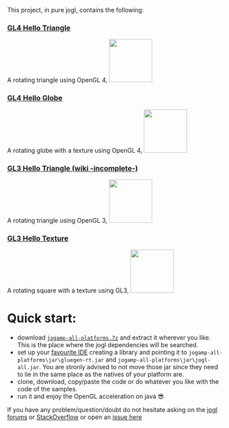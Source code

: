 This project, in pure jogl, contains the following:

### [GL4 Hello Triangle](https://github.com/elect86/helloTriangle/blob/master/HelloTriangle/src/gl4/helloTriangle)

A rotating triangle using OpenGL 4, <a href="url"><img src="http://i.imgur.com/TwaAkzc.png" width="100" ></a> 

### [GL4 Hello Globe](https://github.com/elect86/helloTriangle/blob/master/HelloTriangle/src/gl4/globe)

A rotating globe with a texture using OpenGL 4, <a href="url"><img src="http://i.imgur.com/0NqgdcP.png" width="100" ></a> 

### [GL3 Hello Triangle (wiki -incomplete-)](https://github.com/elect86/helloTriangle/tree/master/HelloTriangle/src/gl3/helloTriangle) 

A rotating triangle using OpenGL 3, <a href="url"><img src="http://i.imgur.com/i22AI9I.png" width="100" ></a>

### [GL3 Hello Texture](https://github.com/elect86/helloTriangle/tree/master/HelloTriangle/src/gl3/helloTexture)

A rotating square with a texture using GL3, <a href="url"><img src="http://i.imgur.com/HbnqqX5.png" width="100" ></a> 

# Quick start:

* download [`jogamp-all-platforms.7z`](https://jogamp.org/deployment/jogamp-current/archive/jogamp-all-platforms.7z) and extract it wherever you like. This is the place where the jogl dependencies will be searched.
* set up your [favourite IDE](https://jogamp.org/wiki/index.php/Setting_up_a_JogAmp_project_in_your_favorite_IDE) creating a library and pointing it to `jogamp-all-platforms\jar\gluegen-rt.jar` and `jogamp-all-platforms\jar\jogl-all.jar`. You are stronly advised to not move those jar since they need to lie in the same place as the natives of your platform are.
* clone, download, copy/paste the code or do whatever you like with the code of the samples.
* run it and enjoy the OpenGL acceleration on java  :sunglasses:

If you have any problem/question/doubt do not hesitate asking on the [jogl forums](http://forum.jogamp.org/) or [StackOverflow](http://stackoverflow.com/) or open an [issue here](https://github.com/elect86/helloTriangle/issues)

